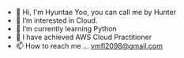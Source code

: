- 👋 Hi, I'm Hyuntae Yoo, you can call me by Hunter
- 👀 I’m interested in Cloud.
- 🌱 I’m currently learning Python
- 💞️ I have achieved AWS Cloud Practitioner
- 📫 How to reach me ... vmfl2098@gmail.com

<!---
yoo2020wp/yoo2020wp is a ✨ special ✨ repository because its `README.md` (this file) appears on your GitHub profile.
You can click the Preview link to take a look at your changes.
--->
